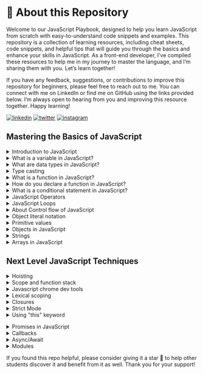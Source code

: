 # 🚀 About this Repository

Welcome to our JavaScript Playbook, designed to help you learn JavaScript from scratch with easy-to-understand code snippets and examples. This repository is a collection of learning resources, including cheat sheets, code snippets, and helpful tips that will guide you through the basics and enhance your skills in JavaScript. As a front-end developer, I’ve compiled these resources to help me in my journey to master the language, and I’m sharing them with you. Let’s learn together!

If you have any feedback, suggestions, or contributions to improve this repository for beginners, please feel free to reach out to me. You can connect with me on LinkedIn or find me on GitHub using the links provided below. I’m always open to hearing from you and improving this resource together.
Happy learning!

[![linkedin](https://img.shields.io/badge/linkedin-0A66C2?style=for-the-badge&logo=linkedin&logoColor=white)](https://www.linkedin.com/in/zeeshanmukhtar1/)
[![twitter](https://img.shields.io/badge/twitter-1DA1F2?style=for-the-badge&logo=twitter&logoColor=white)](https://twitter.com/ZeshanMukhtar01)
[![instagram](https://img.shields.io/badge/instagram-E4405F?style=for-the-badge&logo=instagram&logoColor=white)](https://www.instagram.com/zeshanmukhtar01/)

## Mastering the Basics of JavaScript

<details>
  <summary>Introduction to JavaScript</summary>
  <p>JavaScript is a programming language that is used for creating interactive websites and web applications. It is used to add interactivity, dynamic content, and user interface effects to web pages.</p>
</details>
<details>
<summary>What is a variable in JavaScript?</summary>
<p>A variable is a container for storing a value. In JavaScript, you can declare a variable using the <code>var</code>, <code>let</code>, or <code>const</code> keywords. For example:</p>

<pre><code>var message = “Hello, Zeeshan!”;
let count = 10;
const PI = 3.14;
</code></pre>
</details>
<details>
<summary>What are data types in JavaScript?</summary>
<p>JavaScript supports several data types, including:</p>
<ul>
<li><strong>Numbers</strong>: Used for storing numeric values, such as <code>1</code>, <code>2.5</code>, or <code>-10</code>.</li>
<li><strong>Strings</strong>: Used for storing text values, such as <code>“Hello, Zeeshan!”</code> or <code>“123”</code>.</li>
<li><strong>Booleans</strong>: Used for storing true/false values, such as <code>true</code> or <code>false</code>.</li>
<li><strong>Undefined</strong>: Used for uninitialized variables.</li>
<li><strong>Null</strong>: Used to represent a null or empty value.</li>
<li><strong>Objects</strong>: Used for storing complex data structures.</li>
<li><strong>Arrays</strong>: Used for storing lists of values.</li>
</ul>
</details>
<details>
    <summary>Type casting</summary>
    <p>Type casting in JavaScript is like changing a toy into a different toy. When we write code, we use things called variables to store information. Sometimes we need to change the type of information in a variable. For example, we might have a number that looks like text, and we want to change it into a real number we can do math with. This is called type casting. JavaScript has special tools called functions that can help us change the type of information in a variable. Type casting is important because it helps us work with different kinds of information in our code and avoid mistakes.</p>
    <code>
    let myString = "10"; // a string that represents a number
let myNumber = parseInt(myString); // convert string to integer

console.log(myNumber); // output: 10
</code>

</details>
<details>
<summary>What is a function in JavaScript?</summary>
<p>A function is a block of code that performs a specific task. It takes input in the form of arguments and returns output in the form of a return value. Functions allow you to reuse code, organize code into smaller, more manageable chunks, and make your code more modular and easier to understand.</p>

<p>Here is an example of a function that takes two arguments and returns their sum:</p>

<pre><code>function addNumbers(num1, num2) {
let sum = num1 + num2;
return sum;
}
</code></pre>

<p>You can call this function by passing in two numbers:</p>

<pre><code>let result = addNumbers(5, 10);
console.log(result); // Output: 15
</code></pre>

<p>In this example, the <code>addNumbers()</code> function takes two arguments, <code>num1</code> and <code>num2</code>, adds them together, and returns the sum.</p>
</details>
<details>
<summary>How do you declare a function in JavaScript?</summary>
<p>You can declare a function in JavaScript using the <code>function</code> keyword, followed by the function name and any parameters. For example:</p>

<pre><code>function sayHello(name) {
console.log("Hello, " + name + “!”);
}
</code></pre>

<p>You can then call the function by passing in any required arguments, like this:</p>

<pre><code>sayHello(Zeeshan);
// Output: “Hello, Zeeshan!”
</code></pre>
</details>
<details>
<summary>What is a conditional statement in JavaScript?</summary>
<p>A conditional statement allows you to execute different code depending on whether a certain condition is true or false. The most common conditional statement in JavaScript is the <code>if</code> statement. For example:</p>

<pre><code>let age = 18;

if (age >= 18) {
console.log(“You are an adult!”);
} else {
console.log(“You are not yet an adult.”);
}
</code></pre>

<p>In this example, the <code>if</code> statement checks whether the <code>age</code> variable is greater than or equal to <code>18</code>. If it is, the first code block is executed, and if not, the second code block is executed.</p>
</details>
<details>
<summary>JavaScript Operators</summary>
<p>Operators are symbols used in JavaScript to perform different types of operations on values or variables. Here are some common types of operators in JavaScript:</p>
<ul>
<li><strong>Assignment Operators:</strong> These operators are used to assign a value to a variable. For example, the “=” operator is used to assign a value to a variable, like this: <code>let x = 5;</code></li>
<li><strong>Arithmetic Operators:</strong> These operators are used to perform mathematical calculations on values. For example, the “+” operator is used to add two numbers together, like this: <code>let sum = 2 + 3;</code></li>
<li><strong>Comparison Operators:</strong> These operators are used to compare two values and return a boolean value (true or false). For example, the “==” operator is used to compare whether two values are equal, like this: <code>let x = 5; let y = 10; console.log(x == y); // outputs false</code></li>
<li><strong>Logical Operators:</strong> These operators are used to combine multiple conditions and return a boolean value. For example, the “&&” operator is used to check if both conditions are true, like this: <code>let x = 5; let y = 10; console.log(x < y && y > 8); // outputs true</code></li>
</ul>
<p>There are many more types of operators in JavaScript, but these are some of the most common.</p>
</details>
<details>
<summary>JavaScript Loops</summary>
<p>Loops are used in JavaScript to execute a block of code repeatedly until a certain condition is met. Here are some common types of loops in JavaScript:</p>
<ul>
<li><strong>For Loop:</strong> This loop is used to execute a block of code a specific number of times. For example: <code>for (let i = 0; i < 10; i++) { console.log(i); }</code></li>
<li><strong>While Loop:</strong> This loop is used to execute a block of code as long as a certain condition is true. For example: <code>let i = 0; while (i < 10) { console.log(i); i++; }</code></li>
<li><strong>Do-While Loop:</strong> This loop is similar to a while loop, but it will always execute the code inside the curly braces at least once, even if the condition is false. For example: <code>let i = 0; do { console.log(i); i++; } while (i < 10);</code></li>
</ul>
<p>Loops are a powerful tool in JavaScript and are essential for many types of programming tasks.</p>
</details>
<details>
  <summary>About Control flow of JavaScript</summary>
  <p>Imagine you are making a cake, and you have a recipe that tells you what ingredients to add and in what order.The recipe is like the control flow of your program. In JavaScript, the Control flow is a way of how your computer runs code from top to bottom. It starts from the first line and ends at the last line unless it hits any statementthat changes the control flow of the program such as loops, conditionals, etc.</p>
<pre><code>let age = 18;
  if (age >= 18) {
  console.log("You can vote!");
  } else {
  console.log("You are too young to vote.");
  } </code></pre>
</details>
<details>
<summary>Object literal notation</summary>
<p>
Object literal notation is a way to create an object in JavaScript by listing its properties and values inside curly braces. It’s a simple and common way to create objects in JavaScript.
</p>
</details>
<details>
<summary>Primitive values</summary>
<p>
Primitive values in JavaScript are the basic data types, such as numbers, strings, booleans, null, and undefined. They are <a href="https://developer.mozilla.org/en-US/docs/Glossary/Immutable">immutable </a>and are stored directly in memory.
</p>
</details>
<details> <summary>Objects in JavaScript</summary>

<p>Objects in JavaScript are like containers that hold related data and functionality in key-value pairs. Imagine a box that contains things related to a particular thing, that’s what an object is. Each value in an object is called a property, and a property can be a primitive value like a string, number, or boolean, an object or even a function. Objects are widely used in JavaScript, and having a good understanding of objects is crucial for becoming a successful JavaScript developer.</p>

<p>To create an object in JavaScript, we use the object literal notation. It looks like a set of braces enclosing key-value pairs, separated by commas. Here’s an example:</p>

<pre><code>const zeeshan = { name: “Zeeshan”, age: 21, hobbies: [“reading”, “writing”, “coding”], greeting: function() { console.log("Hello, my name is " + this.name); } }; </code></pre>

<p>In this example, we’ve created an object called zeeshan that has several properties, including name, age, hobbies, and greeting. The greeting property is a function that can be called on the object.</p>

<p>You can access the properties of an object using dot notation or bracket notation. Here are some examples:</p>

<pre><code> console.log(zeeshan.name); // Output: “Zeeshan” console.log(zeeshan[“age”]); // Output: 21 </code></pre>

<p>You can also add or modify properties on an object using either dot notation or bracket notation. Here’s an example:</p>

<pre><code> zeeshan.job = “Bechlor Student”; zeeshan[“location”] = “Pakistan”; </code></pre>

<p>Objects in JavaScript are very powerful and can be used to represent complex data structures. Understanding how to create and manipulate objects is an essential skill for any JavaScript developer.</p> </details>
<details> <summary>Strings</summary>
A string is a sequence of characters enclosed in single quotes (‘’) or double quotes (“”). For example:
<pre><code>
const myString = 'Hello, Zeeshan!'; // using string literal
const anotherString = String('I am a string'); // using String() constructor
</code></pre>
Strings are <a href="https://developer.mozilla.org/en-US/docs/Glossary/Immutable">immutable </a>, which means that their contents cannot be changed once created. However, you can create a new string based on the original string using string methods such as `slice()`, `concat()`, `replace()`, and others. For example:
<pre><code>
const myString = 'Hello, Zeeshan!';
const newString = myString.slice(0, 5); // returns 'Hello'
const concatenatedString = myString.concat(' How are you?'); // returns 'Hello, Zeeshan! How are you?'
const replacedString = myString.replace('Zeeshan', 'universe'); // returns 'Hello, universe!'
</code></pre>
You can also access individual characters of a string using bracket notation. For example:
<pre><code>
const myString = 'Hello, Zeeshan!';
const firstCharacter = myString[0]; // returns 'H'
const lastCharacter = myString[myString.length - 1]; // returns '!'
</code></pre>
JavaScript provides many built-in string methods that you can use to manipulate and work with strings. Some of the most commonly used methods include `toUpperCase()`, `toLowerCase()`, `trim()`, `split()`, `charAt()`, and others. For example:
<pre><code>
const myString = ' Hello, Zeeshan! ';
const uppercaseString = myString.toUpperCase(); // returns ' HELLO, Zeeshan! '
const lowercaseString = myString.toLowerCase(); // returns ' hello, Zeeshan! '
const trimmedString = myString.trim(); // returns 'Hello, Zeeshan!'
const splitString = myString.split(','); // returns [' Hello', ' Zeeshan! ']
const thirdCharacter = myString.charAt(2); // returns 'H'
</code></pre>
</details>
<details> <summary>Arrays in JavaScript</summary> <p>
In JavaScript, an array is a collection of values, which can be of any data type. Arrays can be created using the array literal notation [] or the Array() constructor function.

<pre><code>
// array literal notation
const myArray = [1, 'two', true];

// Array constructor function
const anotherArray = new Array(1, 'two', true);
</code></pre>

You can access individual elements of an array using their index, which starts at 0 for the first element. You can also modify the value of an element by assigning a new value to its index.

<pre><code>
const myArray = ['apple', 'banana', 'orange'];

// access individual elements
const firstElement = myArray[0]; // 'apple'
const thirdElement = myArray[2]; // 'orange'

// modify element value
myArray[1] = 'pear';
console.log(myArray); // ['apple', 'pear', 'orange']
</code></pre>

Arrays in JavaScript are dynamic, which means you can add or remove elements from an array at any time. There are several built-in methods that you can use to modify and work with arrays. Here are some of the most commonly used array methods in JavaScript:

- push(): adds one or more elements to the end of an array
- pop(): removes and returns the last element of an array
- shift(): removes and returns the first element of an array
- unshift(): adds one or more elements to the beginning of an array
- splice(): adds or removes elements from an array at a specified position
- slice(): returns a new array with a portion of the original array

Here are some examples of using these array methods:

<pre><code>
const myArray = ['apple', 'banana', 'orange'];

// add elements to the end of an array
myArray.push('pear', 'grape');
console.log(myArray); // ['apple', 'banana', 'orange', 'pear', 'grape']

// remove and return the last element of an array
const lastElement = myArray.pop();
console.log(lastElement); // 'grape'
console.log(myArray); // ['apple', 'banana', 'orange', 'pear']

// remove and return the first element of an array
const firstElement = myArray.shift();
console.log(firstElement); // 'apple'
console.log(myArray); // ['banana', 'orange', 'pear']

// add elements to the beginning of an array
myArray.unshift('kiwi', 'mango');
console.log(myArray); // ['kiwi', 'mango', 'banana', 'orange', 'pear']

// remove elements from an array at a specified position
const removedElements = myArray.splice(2, 2);
console.log(removedElements); // ['banana', 'orange']
console.log(myArray); // ['kiwi', 'mango', 'pear']

// create a new array with a portion of the original array
const newArray = myArray.slice(1, 3);
console.log(newArray); // ['mango', 'pear']
console.log(myArray); // ['kiwi', 'mango', 'pear']
</code></pre>
</p> </details>

## Next Level JavaScript Techniques

<details>
    <summary>Hoisting</summary>
    <p>Hoisting is a behavior in JavaScript that allows you to use variables and functions before they are actually declared in your code.
Think of it like a magician who pulls a rabbit out of a hat. Just like the rabbit is magically pulled out of the hat, hoisting pulls variables and functions to the top of your code so they can be used even before they are defined.
However, be careful when using hoisting because it can lead to confusion and errors in your code if you're not careful. So, it's always best to declare your variables and functions at the top of your code to avoid any unexpected behavior.</p>
<pre><code>console.log(myNumber); // undefined
var myNumber = 10;
</code></pre>

<pre><code>console.log(myVariable); // output: undefined
var myVariable = "Hi Zeeshan!";
</code></pre>

<p>In this example, we're trying to log the value of myVariable before we've assigned it a value. Normally, this would result in a ReferenceError, but because of hoisting, the variable declaration is moved to the top of its scope, and the output is undefined instead. This is because myVariable is still considered to exist, but has not yet been assigned a value.
It's important to note that hoisting only moves variable and function declarations to the top of their scope, not their assignments. So in the above example, only the var myVariable declaration is hoisted, not the assignment of "Hi Zeeshan!"</p>

</details>
<details>
    <summary>Scope and function stack</summary>
    <p>Think of scope as the space where variables are accessible in your code. Imagine you have a room with a desk and a lamp. The desk is your scope, and the lamp is your variable. You can see the lamp because it's on the desk, but you can't see the lamp in another room because it's outside your scope.

Now let's talk about function stack. It's like a stack of pancakes. When you call a function, it's like adding a new pancake to the top of the stack. And when the function finishes running, it's like removing the top pancake from the stack. This means that the last function you called is the first function that will finish running.

So, scope is like the space where you can see your variables, and function stack is like a stack of pancakes where you keep track of the functions you call.</p>

<pre><code>let name = "Zeeshan"; // Global scope

function sayName() {
  let name = "Kamran"; // Local scope
  console.log(name);
}

sayName(); // Output: Kamran
console.log(name); // Output: Zeeshan
</code></pre>
</details> 
<details><summary>Javascript chrome dev tools</summary>
<p>Chrome DevTools is a set of web developer tools built directly into the Google Chrome browser. It allows developers to easily debug and profile JavaScript code, as well as inspect and modify the DOM and CSS of a web page.</p> 
<p>To access Chrome DevTools in Google Chrome, follow these steps:
To access Chrome DevTools in Google Chrome, you need to open the browser, navigate to the desired web page, right-click on the page and select "Inspect" from the context menu. Alternatively, you can use the keyboard shortcut Ctrl+Shift+I (Windows, Linux) or Cmd+Opt+I (Mac). This will open the DevTools window, usually located at the bottom of the browser window.</p>
  
-  <b>Console</b> This tab allows you to view and interact with the JavaScript console. You can log messages, debug errors, and run JavaScript commands directly in the console.

- <b>Elements</b> The elements tab allows you to inspect and modify the HTML and CSS of a web page. You can also use it to view and modify the DOM and CSS in real-time.

- <b>Sources</b> This tab is where you can view and debug your JavaScript code. You can set breakpoints, step through your code, and inspect variables and objects.

- <b>Network</b> The network tab allows you to monitor the network activity of a web page. You can view the requests and responses, as well as performance metrics such as load time and file size.

</details>

<details>
  <summary>Lexical scoping</summary>
  <p>Lexical scoping is a way of determining the scope of a variable based on its position in the code. In other words, variables declared within a function are only accessible within that function, and variables declared outside of a function are accessible throughout the entire program</p>
  <pre><code>let x = 10;

function myFunction() {
let y = 20;
console.log(x); // Output: 10
console.log(y); // Output: 20
}

myFunction();

console.log(x); // Output: 10
console.log(y); // Output: Uncaught ReferenceError: y is not defined
</code></pre>

<p>In this code, the variable `x` is declared outside of the function and is therefore accessible throughout the entire program. The variable `y` is declared within the `myFunction()` function and is only accessible within that function. If we try to access y outside of the function, we will get a `ReferenceError` because it is not defined in that scope.</p>

</details>
<details>
    <summary>Closures</summary>
    <p>Imagine you have a treasure box, and you want to keep it safe from others. So, you lock it with a key, and only you have that key to open it. The treasure box is like a function, and the key is like a closure.</p>
      <p>In JavaScript, closures are used to keep variables and functions private, just like a treasure box that is only accessible through a key. The key is nothing but a closure, which keeps the variables and functions inside a function safe and secure from the outer world.</p>
        <p>When you create a closure, you create a small space where variables and functions can live, and it can be accessed by its inner functions. But these variables and functions are not accessible by the outer world, making it private.</p>
          <p>For example, suppose you have a function that returns another function. The inner function can access the variables and functions of its outer function, but the outer function cannot access the variables and functions of the inner function.</p>

<pre><code>
function outer() {
let x = 10;

function inner() {
console.log(x);
}

return inner;
}

let innerFunction = outer();

innerFunction(); // output: 10

</code></pre>
  <p>In this example, the `outer` function returns the `inner` function. The `inner` function has access to the variable x which is declared in the `outer` function. Even though the `outer` function has finished executing and its variables should have been destroyed, the `inne`r function is still able to access and use the value of `x`. This is possible because of closures.</p>

</details>
<details>
    <summary>Strict Mode</summary>
    <p>Strict mode is a way to write safer and more reliable code in JavaScript. It helps prevent mistakes and potential bugs that can occur when writing JavaScript code. When strict mode is enabled, certain actions that were previously ignored or caused errors will now trigger an error instead</p>
    <p>For example, strict mode prevents the use of undeclared variables, which can cause issues in your code. It also disallows certain syntax that is considered dangerous or problematic.
    </p>
    <p>To enable strict mode, you simply add the string "use strict" at the beginning of your JavaScript file or function. Once enabled, you cannot disable strict mode for that file or function
    </p>
    <pre><code>
'use strict'; // Enable strict mode

function myFunction() {
x = 3.14; // Throws an error in strict mode (variable x is not declared)
console.log(x);
}

myFunction()
</code></pre>

</details>

<details> <summary>Using "this" keyword</summary> <p> Let's say you have a car object in JavaScript that has properties such as "make", "model", and "year", and a method called "startEngine". You can use the "this" keyword in the "startEngine" method to refer to the current car object and modify its properties accordingly. Here's an example: </p> <pre><code> const car = { make: "Toyota", model: "Corolla", year: 2022, startEngine: function() { console.log(Starting engine for ${this.year} ${this.make} ${this.model}...); // code to start the engine } };

car.startEngine();

</code></pre> <p> In this example, the `this` keyword is used to refer to the current car object inside the `startEngine` method. When the method is called using the `car.startEngine()` syntax, the value of `this` is set to the `car` object. The method then uses the `this` keyword to access the `year`, `make`, and `model` properties of the `car` object to display a message in the console indicating that the engine is starting for that specific car. </p> </details>

<details> <summary>Promises in JavaScript</summary>
<p>A Promise is like a promise someone makes to you. It's like when your friend promises to give you a toy tomorrow. You trust your friend, but you don't have the toy yet. You have to wait until tomorrow to get it. In the meantime, you can do other things, like play with your other toys or go to sleep.</p>

<p>In JavaScript, a Promise is similar. It's like a promise that some code makes to you. The code promises to give you a value, but you don't have it yet. You have to wait until the code finishes running to get the value. In the meantime, you can do other things in your code.</p>

<p>Promises have three states: pending, fulfilled, and rejected. When a Promise is pending, it means that the code hasn't finished running yet. When a Promise is fulfilled, it means that the code has finished running successfully and has given you a value. When a Promise is rejected, it means that the code has finished running unsuccessfully and has given you an error.</p>

<p>Here's an example of using Promises in JavaScript:</p>

<pre><code> const fetchData = () => { return new Promise((resolve, reject) => { // code to fetch data asynchronously // resolve with data if successful // reject with error if unsuccessful }); };

fetchData() .then(data => { // do something with data when it's available }) .catch(error => { // handle error if something went wrong }); </code></pre>

<p>In this example, the <code>fetchData</code> function returns a Promise that fetches data asynchronously. When the Promise is fulfilled, the <code>.then</code> method is called, and you can do something with the data. If the Promise is rejected, the <code>.catch</code> method is called, and you can handle the error.</p>

</details>
<details>
    <summary>Callbacks</summary>
    <p>A callback function is a function passed into another function as an argument, which is then invoked inside the outer function to complete some kind of routine or action</p>
    <pre><code>
    function add(a, b, callback) {
  let result = a + b;
  callback(result);
}

function displayResult(result) {
console.log(`The result is ${result}.`);
}

add(5, 3, displayResult);
</code></pre>

 <p>In this example, the `add` function takes in two numbers `a` and b`, and a `callback` function callback. The `add` function computes the sum of `a` and `b`, and then calls the `callback` function with the result. </p>
<p>
The `displayResult` function is an example of a callback function. It takes in the result parameter and logs it to the console. </p>
<p>
Finally, we call the `add` function with the numbers 5 and 3, as well as the `displayResult` function as the callback. When ad`d computes the sum of 5 and 3, it calls the `displayResult` function with the result of 8. The `displayResult` function then logs "The result is 8." to the console.</p>

</details>

<details><summary>Async/Await</summary>
<p>In JavaScript, we sometimes need to perform tasks that take time to complete, such as fetching data from a remote server or waiting for a user to interact with a web page. These tasks are usually performed asynchronously, which means that the program does not wait for them to complete before moving on to the next task.</p>
<p>Async/await is a feature in JavaScript that allows you to write asynchronous code that looks like synchronous code. It makes your code easier to read and understand by simplifying the syntax for handling asynchronous operations.</p>

```javascript
// Define an asynchronous function called `getData`
async function getData() {
  // Wait for the response from the API using `fetch`
  const response = await fetch('https://api.example.com/data');
  // Wait for the JSON data to be extracted from the response
  const data = await response.json();
  // Return the data
  return data;
}

// Call the `getData` function and handle the data once it is available
getData()
  .then((data) => {
    // Print the data to the console
    console.log(data);
  })
  .catch((error) => {
    // Handle any errors that occur during the asynchronous operation
    console.error(error);
  });
```

</details>

<details><summary>Modules</summary>
<p>Modules are essentially reusable pieces of code that can be exported from one file and imported into another. They allow developers to break their code into smaller, more manageable pieces and organize their projects more effectively.</p>
<p>Suppose you have two files: `main.js` and `helper.js`. In` helper.js`, you define a function called `addNumber`s that adds two numbers together and `returns` the result:</p>

```javascript
// helper.js
function addNumbers(a, b) {
  return a + b;
}

export { addNumbers };
```

```javascript
// main.js
import { addNumbers } from './helper.js';

console.log(addNumbers(2, 3)); // Output: 5
```

<p>There are two types of exports: named exports and default exports. In the above example, we used a named export, where we explicitly exported the addNumbers function using the export keyword.</p>

<p>Named exports are used when you want to export multiple functions or objects from a module, and you want to explicitly name them when you import them in another file.</p>

```javascript
// helper.js
export function addNumbers(a, b) {
  return a + b;
}

export function subtractNumbers(a, b) {
  return a - b;
}
```

<p>In this code, we're exporting two functions, `addNumbers` and `subtractNumbers`, from `helper.js` using `named exports`.

In main.js, we can then import these functions individually using their names:</p>

```javascript
// main.js
import { addNumbers, subtractNumbers } from './helper.js';

console.log(addNumbers(2, 3)); // Output: 5
console.log(subtractNumbers(5, 3)); // Output: 2
```

<p>On the other hand, default exports are used when you want to export a single function or object from a module, and you don't care what name it's imported as.</p>

```javascript
// helper.js
export default function addNumbers(a, b) {
  return a + b;
}
```

<p>
In this code, we're exporting a single function, addNumbers, from helper.js using a default export.

In main.js, we can then import this function using any name we like:

</p>

```javascript
// main.js
import myFunction from './helper.js';

console.log(myFunction(2, 3)); // Output: 5
```

</details>

If you found this repo helpful, please consider giving it a star 🌟 to help other students discover it and benefit from it as well. Thank you for your support!
